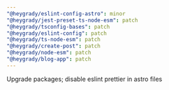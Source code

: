 ```yaml
---
"@heygrady/eslint-config-astro": minor
"@heygrady/jest-preset-ts-node-esm": patch
"@heygrady/tsconfig-bases": patch
"@heygrady/eslint-config": patch
"@heygrady/ts-node-esm": patch
"@heygrady/create-post": patch
"@heygrady/node-esm": patch
"@heygrady/blog-app": patch
---
```


Upgrade packages; disable eslint prettier in astro files
